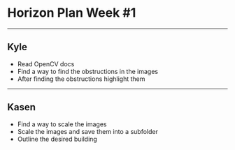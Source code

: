 # **Horizon Plan Week #1**

---

## **Kyle**

- Read OpenCV docs
- Find a way to find the obstructions in the images
- After finding the obstructions highlight them

---

## **Kasen**

- Find a way to scale the images
- Scale the images and save them into a subfolder
- Outline the desired building
